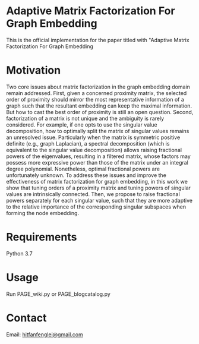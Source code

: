 # Adaptive Matrix Factorization For Graph Embedding
This is the official implementation for the paper titled with "Adaptive Matrix Factorization For Graph Embedding

# Motivation

Two core issues about matrix factorization in the graph embedding domain remain addressed. First, given a concerned proximity matrix, the selected order of proximity should mirror the most representative information of a graph such that the resultant embedding can keep the maximal information. But how to cast the best order of proximity is still an open question. Second, factorization of a matrix is not unique and the ambiguity is rarely considered. For example, if one opts to use the singular value decomposition, how to optimally split the matrix of singular values remains an unresolved issue. Particularly when the matrix is symmetric positive definite (e.g., graph Laplacian), a spectral decomposition (which is equivalent to the singular value decomposition) allows raising fractional powers of the eigenvalues, resulting in a filtered matrix, whose factors may possess more expressive power than those of the matrix under an integral degree polynomial. Nonetheless, optimal fractional powers are unfortunately unknown. To address these issues and improve the effectiveness of matrix factorization for graph embedding, in this work we show that tuning orders of a proximity matrix and tuning powers of singular values are intrinsically connected. Then, we propose to raise fractional powers separately for each singular value, such that they are more adaptive to the relative importance of the corresponding singular subspaces when forming the node embedding.

# Requirements

Python 3.7

# Usage

Run PAGE_wiki.py or PAGE_blogcatalog.py

# Contact

Email: hitfanfenglei@gmail.com

